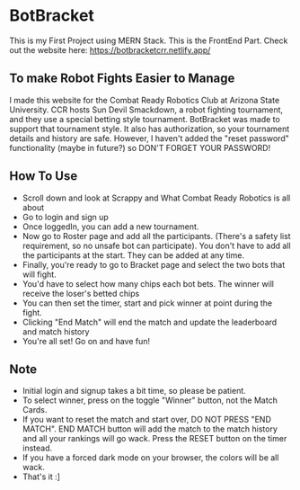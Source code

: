 # BotBracket
This is my First Project using MERN Stack. This is the FrontEnd Part.
Check out the website here: https://botbracketcrr.netlify.app/

## To make Robot Fights Easier to Manage
I made this website for the Combat Ready Robotics Club at Arizona State University. 
CCR hosts Sun Devil Smackdown, a robot fighting tournament, and they use a special betting style
tournament. BotBracket was made to support that tournament style. It also has authorization, so your 
tournament details and history are safe. However, I haven't added the "reset password" functionality (maybe in future?)
so DON'T FORGET YOUR PASSWORD!

## How To Use
- Scroll down and look at Scrappy and What Combat Ready Robotics is all about
- Go to login and sign up
- Once loggedIn, you can add a new tournament.
- Now go to Roster page and add all the participants. (There's a safety list requirement,
  so no unsafe bot can participate). You don't have to add all the participants at the start.
  They can be added at any time.
- Finally, you're ready to go to Bracket page and select the two bots that will fight.
- You'd have to select how many chips each bot bets. The winner will receive the loser's betted chips
- You can then set the timer, start and pick winner at point during the fight.
- Clicking "End Match" will end the match and update the leaderboard and match history
- You're all set! Go on and have fun!

## Note
- Initial login and signup takes a bit time, so please be patient.
- To select winner, press on the toggle "Winner" button, not the Match Cards.
- If you want to reset the match and start over, DO NOT PRESS "END MATCH". END MATCH button will add the match to the match history
  and all your rankings will go wack. Press the RESET button on the timer instead.
- If you have a forced dark mode on your browser, the colors will be all wack.
- That's it :]
